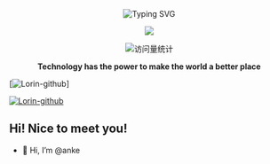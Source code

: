 <div align="center">
  
  <!-- dynamic typing effect 动态打字效果 -->
  <div align="center">
      <img src="https://readme-typing-svg.demolab.com?font=Fira+Code&pause=1000&width=435&lines=println(%22Hello%2C%20World%22); 安可&center=true&size=27" alt="Typing SVG" />
  </div>

  <!-- knock code pictures 敲代码的图片 -->
  <img src="https://cdn.jsdelivr.net/gh/sun0225SUN/sun0225SUN/assets/images/coding.gif" /><br>

  <!-- profile logo 个人资料徽标 -->
  <div align="center">
    <!-- visitor statistics logo 访问量统计徽标 -->
    <img src="https://komarev.com/ghpvc/?username=Lorin-github&label=Views&color=0e75b6&style=flat" alt="访问量统计" />
  </div>
<p><b>Technology has the power to make the world a better place</b></p>
</div>

[![Lorin-github](https://github-readme-stats.vercel.app/api?username=weianke&count_private=true&show_icons=true&theme=merko)]

[![Lorin-github](https://github-profile-trophy.vercel.app/?username=weianke)](https://github.com/ryo-ma/github-profile-trophy)

## Hi! Nice to meet you!

<!-- 个人简介 -->
- 👋 Hi, I’m @anke
